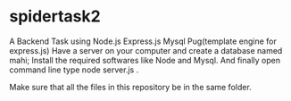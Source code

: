 # spidertask2
A Backend Task using Node.js Express.js Mysql Pug(template engine for express.js)
Have a server on your computer and create a database named mahi;
Install the required softwares like Node and Mysql.
And finally open command line type    node server.js .

Make sure that all the files in this repository be in the same folder.
